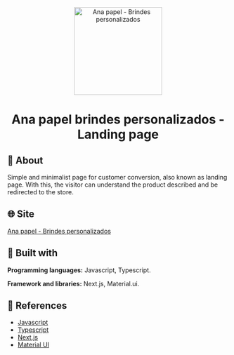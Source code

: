 <div align="center">

<img src="https://github.com/MoonDusk1996/landing-page-ana-papel/blob/main/public/favicon.jpg" alt="Ana papel - Brindes personalizados" width="200"/>

# Ana papel brindes personalizados - Landing page

</div>

## :ledger: About

Simple and minimalist page for customer conversion, also known as landing page. With this, the visitor can understand the product described and be redirected to the store.

## :globe_with_meridians: Site

[Ana papel - Brindes personalizados](https://landing-page-ana-papel.vercel.app/)

## :wrench: Built with

**Programming languages:** Javascript, Typescript.

**Framework and libraries:** Next.js, Material.ui.

## :mag_right: References

- [Javascript](https://developer.mozilla.org/en-US/docs/Web/javascript/)
- [Typescript](https://www.typescriptlang.org/)
- [Next.js](https://nextjs.org/)
- [Material UI](https://mui.com/)
